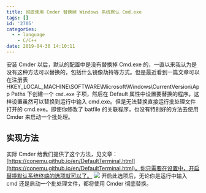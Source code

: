 ```yaml
---
title: 彻底使用 Cmder 替换掉 Windows 系统默认 Cmd.exe
tags: []
id: '2705'
categories:
  - - language
    - C/C++
date: 2019-04-30 14:10:11
---
```


安装 Cmder 以后，默认的配置中是没有替换掉 Cmd.exe 的，一直以来我认为是没有这种方法可以替换的，包括什么镜像劫持等方式。但是最近看到一篇文章可以在注册表 HKEY\_LOCAL\_MACHINE\\SOFTWARE\\Microsoft\\Windows\\CurrentVersion\\App Paths 下创建一个 `cmd.exe` 子项，然后在 Default 属性中设置要替换的程序。这样设置虽然可以替换到运行中输入 cmd.exe。但是无法替换直接运行批处理文件打开的 cmd.exe。即使你修改了 batfile 的关联程序，也没有特别好的方法去使用 Cmder 来启动一个批处理。
<!-- more -->
## 实现方法

实际 Cmder 给我们提供了这个方法，见文章：[https://conemu.github.io/en/DefaultTerminal.html](https://conemu.github.io/en/DefaultTerminal.html)。你只需要在设置中，开启替换默认系统终端的选项就可以了。 [![](https://www.mycode.net.cn/wp-content/uploads/2019/04/2019-04-30_14-09-25.png)](https://www.mycode.net.cn/wp-content/uploads/2019/04/2019-04-30_14-09-25.png) 开启此选项后，无论你是运行中输入 cmd 还是启动一个批处理文件，都将使用 Cmder 彻底替换。
